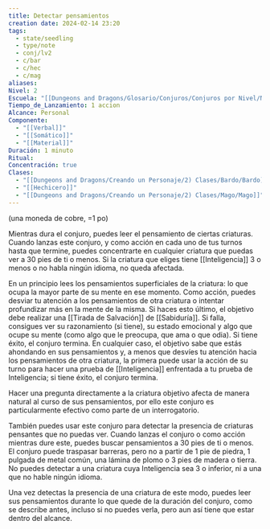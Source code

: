 ```yaml
---
title: Detectar pensamientos
creation date: 2024-02-14 23:20
tags:
  - state/seedling
  - type/note
  - conj/lv2
  - c/bar
  - c/hec
  - c/mag
aliases: 
Nivel: 2
Escuela: "[[Dungeons and Dragons/Glosario/Conjuros/Conjuros por Nivel/Nivel 4/Adivinación|Adivinación]]"
Tiempo_de_Lanzamiento: 1 accion
Alcance: Personal
Componente:
  - "[[Verbal]]"
  - "[[Somático]]"
  - "[[Material]]"
Duración: 1 minuto
Ritual: 
Concentración: true
Clases:
  - "[[Dungeons and Dragons/Creando un Personaje/2) Clases/Bardo/Bardo]]"
  - "[[Hechicero]]"
  - "[[Dungeons and Dragons/Creando un Personaje/2) Clases/Mago/Mago]]"
---
```

(una moneda de cobre, =1 po)

Mientras dura el conjuro, puedes leer el pensamiento de ciertas criaturas. Cuando lanzas este conjuro, y como acción en cada uno de tus turnos hasta que termine, puedes concentrarte en cualquier criatura que puedas ver a 30 pies de ti o menos. Si la criatura que eliges tiene [[Inteligencia]] 3 o menos o no habla ningún idioma, no queda afectada.

En un principio lees los pensamientos superficiales de la criatura: lo que ocupa la mayor parte de su mente en ese momento. Como acción, puedes desviar tu atención a los pensamientos de otra criatura o intentar profundizar más en la mente de la misma. Si haces esto último, el objetivo debe realizar una [[Tirada de Salvación]] de [[Sabiduría]]. Si falla, consigues ver su razonamiento (si tiene), su estado emocional y algo que ocupe su mente (como algo que le preocupa, que ama o que odia). Si tiene éxito, el conjuro termina. En cualquier caso, el objetivo sabe que estás ahondando en sus pensamientos y, a menos que desvíes tu atención hacia los pensamientos de otra criatura, la primera puede usar la acción de su turno para hacer una prueba de [[Inteligencia]] enfrentada a tu prueba de Inteligencia; si tiene éxito, el conjuro termina.

Hacer una pregunta directamente a la criatura objetivo afecta de manera natural al curso de sus pensamientos, por ello este conjuro es particularmente efectivo como parte de un interrogatorio.

También puedes usar este conjuro para detectar la presencia de criaturas pensantes que no puedas ver. Cuando lanzas el conjuro o como acción mientras dure este, puedes buscar pensamientos a 30 pies de ti o menos. El conjuro puede traspasar barreras, pero no a partir de 1 pie de piedra, 1 pulgada de metal común, una lámina de plomo o 3 pies de madera o tierra. No puedes detectar a una criatura cuya Inteligencia sea 3 o inferior, ni a una que no hable ningún idioma.

Una vez detectas la presencia de una criatura de este modo, puedes leer sus pensamientos durante lo que quede de la duración del conjuro, como se describe antes, incluso si no puedes verla, pero aun así tiene que estar dentro del alcance.